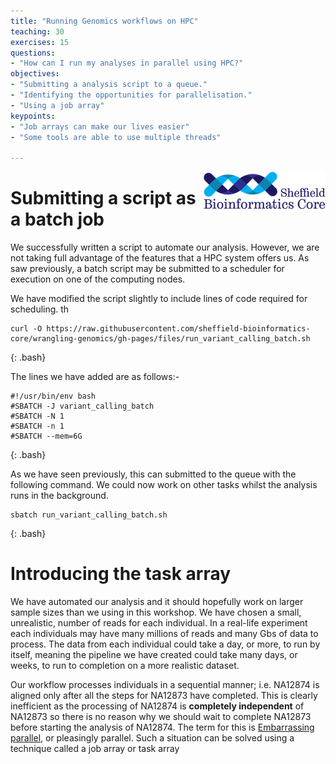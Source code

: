 ```yaml
---
title: "Running Genomics workflows on HPC"
teaching: 30
exercises: 15
questions:
- "How can I run my analyses in parallel using HPC?"
objectives:
- "Submitting a analysis script to a queue."
- "Identifying the opportunities for parallelisation."
- "Using a job array"
keypoints:
- "Job arrays can make our lives easier"
- "Some tools are able to use multiple threads"

---
```


<img src="../img/logo-sm.png" align=right>


# Submitting a script as a batch job

We successfully written a script to automate our analysis. However, we are not taking full advantage of the features that a HPC system offers us. As saw previously, a batch script may be submitted to a scheduler for execution on one of the computing nodes.

We have modified the script slightly to include lines of code required for scheduling. th

~~~
curl -O https://raw.githubusercontent.com/sheffield-bioinformatics-core/wrangling-genomics/gh-pages/files/run_variant_calling_batch.sh

~~~
{: .bash}

The lines we have added are as follows:-

~~~
#!/usr/bin/env bash
#SBATCH -J variant_calling_batch
#SBATCH -N 1
#SBATCH -n 1
#SBATCH --mem=6G

~~~
{: .bash}

As we have seen previously, this can submitted to the queue with the following command. We could now work on other tasks whilst the analysis runs in the background.

~~~
sbatch run_variant_calling_batch.sh
~~~
{: .bash}


# Introducing the task array

We have automated our analysis and it should hopefully work on larger sample sizes than we using in this workshop. We have chosen a small, unrealistic, number of reads for each individual. In a real-life experiment each individuals may have many millions of reads and many Gbs of data to process. The data from each individual could take a day, or more, to run by itself, meaning the pipeline we have created could take many days, or weeks, to run to completion on a more realistic dataset. 

Our workflow processes individuals in a sequential manner; i.e. NA12874 is aligned only after all the steps for NA12873 have completed. This is clearly inefficient as the processing of NA12874 is **completely independent** of NA12873 so there is no reason why we should wait to complete NA12873 before starting the analysis of NA12874. The term for this is [Embarrassing parallel](https://en.wikipedia.org/wiki/Embarrassingly_parallel), or pleasingly parallel. Such a situation can be solved using a technique called a job array or task array 



